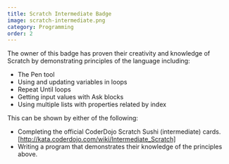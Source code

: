 ```yaml
---
title: Scratch Intermediate Badge
image: scratch-intermediate.png
category: Programming
order: 2
---
```


The owner of this badge has proven their creativity and knowledge of Scratch by demonstrating principles of the language including:
- The Pen tool
- Using and updating variables in loops
- Repeat Until loops
- Getting input values with Ask blocks
- Using multiple lists with properties related by index

This can be shown by either of the following:
- Completing the official CoderDojo Scratch Sushi (intermediate) cards. [http://kata.coderdojo.com/wiki/Intermediate_Scratch]
- Writing a program that demonstrates their knowledge of the principles above.